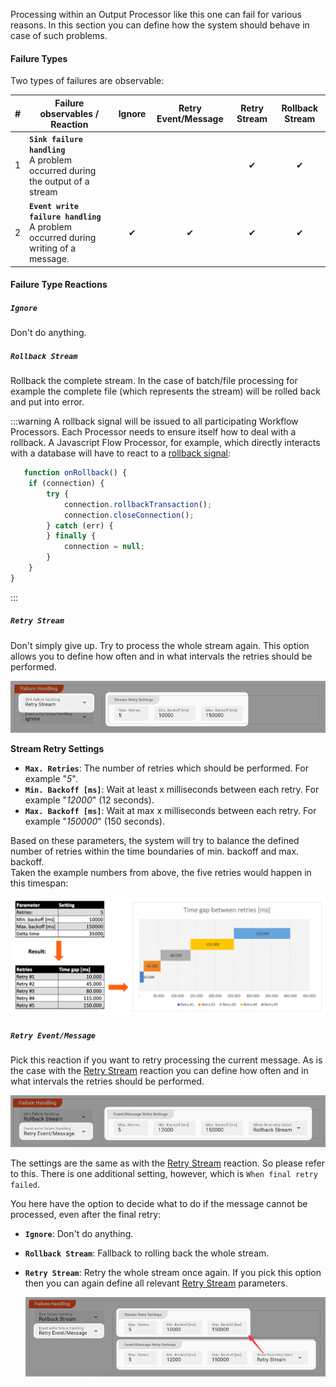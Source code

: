 Processing within an Output Processor like this one can fail for various reasons.
In this section you can define how the system should behave in case of such problems.

#### Failure Types

Two types of failures are observable:

| # | Failure observables / Reaction                                                         | Ignore | Retry Event/Message | Retry Stream | Rollback Stream | 
|:--|----------------------------------------------------------------------------------------|:------:|:-------------------:|:------------:|:---------------:|
| 1 | **`Sink failure handling`**<br/>A problem occurred during the output of a stream       |        |                     |      ✔       |        ✔        |
| 2 | **`Event write failure handling`**<br/>A problem occurred during writing of a message. |   ✔    |          ✔          |      ✔       |        ✔        |


#### Failure Type Reactions

##### `Ignore`

Don't do anything.

##### `Rollback Stream`

Rollback the complete stream. In the case of batch/file processing for example the complete file (which represents the stream) will be rolled back and put into error.

:::warning
A rollback signal will be issued to all participating Workflow Processors.
Each Processor needs to ensure itself how to deal with a rollback.
A Javascript Flow Processor, for example, which directly interacts with a database will have to react to a [rollback signal](/docs/language-reference/javascript/API/classes/JavaScriptProcessor#onrollback):

```js title="Rollback example in Javascript"
   function onRollback() {
    if (connection) {
        try {
            connection.rollbackTransaction();
            connection.closeConnection();
        } catch (err) {
        } finally {
            connection = null;
        }
    }
}
```

:::

##### `Retry Stream`

Don't simply give up. Try to process the whole stream again.
This option allows you to define how often and in what intervals the retries should be performed.

![](._failure-handling-output_images/f979442a.png "Failure Handling Retry Stream")

**Stream Retry Settings**

* **`Max. Retries`**: The number of retries which should be performed. For example "_5_".
* **`Min. Backoff [ms]`**: Wait at least x milliseconds between each retry. For example "_12000_" (12 seconds).
* **`Max. Backoff [ms]`**: Wait at max x milliseconds between each retry. For example "_150000_" (150 seconds).

Based on these parameters, the system will try to balance the defined number of retries within the time boundaries of min. backoff and max. backoff.  
Taken the example numbers from above, the five retries would happen in this timespan:

![](._failure-handling-output_images/02003323.png "Failure Retry Stream Handling")

##### `Retry Event/Message`

Pick this reaction if you want to retry processing the current message.
As is the case with the [Retry Stream](#retry-stream) reaction you can define how often and in what intervals the retries should be performed.

![](._failure-handling-output_images/80f81ca6.png "Failure Retry Event/Message Handling")

The settings are the same as with the [Retry Stream](#retry-stream) reaction. So please refer to this.
There is one additional setting, however, which is `When final retry failed`.

You here have the option to decide what to do if the message cannot be processed, even after the final retry:

* **`Ignore`**: Don't do anything.
* **`Rollback Stream`**: Fallback to rolling back the whole stream.
* **`Retry Stream`**: Retry the whole stream once again.
  If you pick this option then you can again define all relevant [Retry Stream](#retry-stream) parameters.

  ![](._failure-handling-output_images/7eb5b4b1.png "Failure Retry Event/Message -> Retry Stream Handling")

